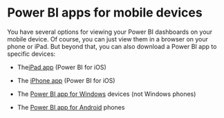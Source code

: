 ﻿<properties 
   pageTitle="Power BI apps for mobile devices"
   description="Power BI apps for mobile devices"
   services="powerbi" 
   documentationCenter="" 
   authors="maggiesMSFT" 
   manager="mblythe" 
   editor=""
   tags=""/>
 
<tags
   ms.service="powerbi"
   ms.devlang="NA"
   ms.topic="article"
   ms.tgt_pltfrm="NA"
   ms.workload="powerbi"
   ms.date="10/15/2015"
   ms.author="maggies"/>

# Power BI apps for mobile devices  

You have several options for viewing your Power BI dashboards on your mobile device. Of course, you can just view them in a browser on your phone or iPad. But beyond that, you can also download a Power BI app to specific devices:

-   The[iPad app](https://support.powerbi.com/knowledgebase/topics/77999) (Power BI for iOS)

-   The [iPhone app](powerbi-mobile-ipad-app-get-started.md) (Power BI for iOS)

-   The [Power BI app for Windows](powerbi-service-windows-app-get-started.md) devices (not Windows phones)

-   The [Power BI app for Android](powerbi-mobile-android-app-get-started.md) phones  